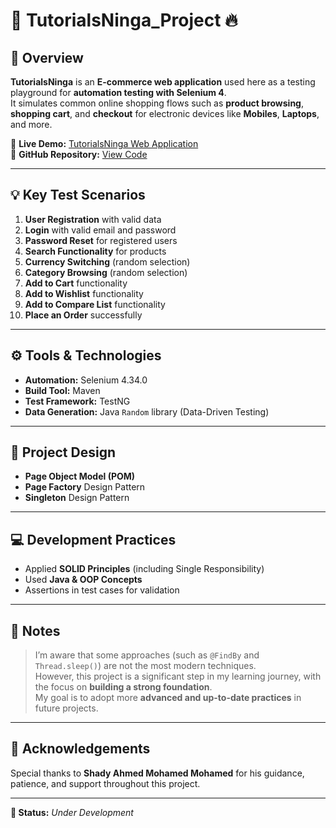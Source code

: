 # 📌 TutorialsNinga_Project 🔥

## 📁 Overview
**TutorialsNinga** is an **E-commerce web application** used here as a testing playground for **automation testing with Selenium 4**.  
It simulates common online shopping flows such as **product browsing**, **shopping cart**, and **checkout** for electronic devices like **Mobiles**, **Laptops**, and more.

🔗 **Live Demo:** [TutorialsNinga Web Application](https://lnkd.in/dE4aPYid)  
🔴 **GitHub Repository:** [View Code](https://lnkd.in/drdif2bk)

---

## 💡 Key Test Scenarios

1. **User Registration** with valid data
2. **Login** with valid email and password
3. **Password Reset** for registered users
4. **Search Functionality** for products
5. **Currency Switching** (random selection)
6. **Category Browsing** (random selection)
7. **Add to Cart** functionality
8. **Add to Wishlist** functionality
9. **Add to Compare List** functionality
10. **Place an Order** successfully

---

## ⚙️ Tools & Technologies

- **Automation:** Selenium 4.34.0
- **Build Tool:** Maven
- **Test Framework:** TestNG
- **Data Generation:** Java `Random` library (Data-Driven Testing)

---

## 💾 Project Design

- **Page Object Model (POM)**
- **Page Factory** Design Pattern
- **Singleton** Design Pattern

---

## 💻 Development Practices

- Applied **SOLID Principles** (including Single Responsibility)
- Used **Java & OOP Concepts**
- Assertions in test cases for validation

---

## 📌 Notes

> I’m aware that some approaches (such as `@FindBy` and `Thread.sleep()`) are not the most modern techniques.  
> However, this project is a significant step in my learning journey, with the focus on **building a strong foundation**.  
> My goal is to adopt more **advanced and up-to-date practices** in future projects.

---

## 🌟 Acknowledgements

Special thanks to **Shady Ahmed Mohamed Mohamed** for his guidance, patience, and support throughout this project.

---

**🚧 Status:** *Under Development*  
